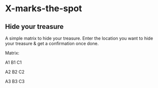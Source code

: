 # X-marks-the-spot
Hide your treasure
----------------------
A simple matrix to hide your treasure. Enter the location you want to hide your treasure & get a confirmation once done.

Matrix: 

A1 B1 C1

A2 B2 C2

A3 B3 C3
